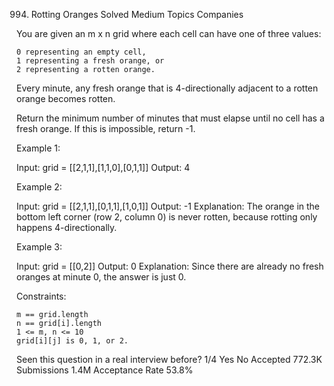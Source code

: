 994. Rotting Oranges
Solved
Medium
Topics
Companies

You are given an m x n grid where each cell can have one of three values:

    0 representing an empty cell,
    1 representing a fresh orange, or
    2 representing a rotten orange.

Every minute, any fresh orange that is 4-directionally adjacent to a rotten orange becomes rotten.

Return the minimum number of minutes that must elapse until no cell has a fresh orange. If this is impossible, return -1.

 

Example 1:

Input: grid = [[2,1,1],[1,1,0],[0,1,1]]
Output: 4

Example 2:

Input: grid = [[2,1,1],[0,1,1],[1,0,1]]
Output: -1
Explanation: The orange in the bottom left corner (row 2, column 0) is never rotten, because rotting only happens 4-directionally.

Example 3:

Input: grid = [[0,2]]
Output: 0
Explanation: Since there are already no fresh oranges at minute 0, the answer is just 0.

 

Constraints:

    m == grid.length
    n == grid[i].length
    1 <= m, n <= 10
    grid[i][j] is 0, 1, or 2.

Seen this question in a real interview before?
1/4
Yes
No
Accepted
772.3K
Submissions
1.4M
Acceptance Rate
53.8%
